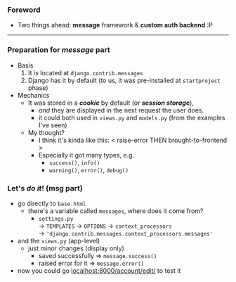 
### Foreword
- Two things ahead: **message** framework & **custom auth backend** :P

-----

### Preparation for *message* part
- Basis 
    1. It is located at ```django.contrib.messages```
    2. Django has it by default (to us, it was pre-installed at ```startproject``` phase)
- Mechanics 
    - It was stored in a ***cookie*** by default (or ***session storage***), 
        - *and* they are displayed in the next request the user does.
        - it could both used in ```views.py``` and ```models.py```  (from the examples I've seen) 
    - My thought?
        - I think it's kinda like this: < raise-error THEN brought-to-frontend > 
        - Especially it got many types, e.g.
            - ```success()```, ```info()```
            - ```warning()```, ```error()```, ```debug()```

### Let's *do it*! (msg part)
- go directly to ```base.html```
    - there's a variable called ```messages```, where does it come from?
        - ```settings.py``` <br>-> ```TEMPLATES``` -> ```OPTIONS``` -> ```context_processors``` <br>-> ```'django.contrib.messages.context_processors.messages'```
- and the ```views.py``` (app-level)
    - just minor changes (display only)
        - saved successfully => ```message.success()```
        - raised error for it => ```message.error()```
- now you could go [localhost:8000/account/edit/](http://127.0.0.1:8000/account/edit/) to test it 
